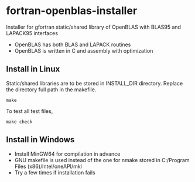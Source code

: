 # fortran-openblas-installer

Installer for gfortran static/shared library of OpenBLAS with BLAS95 and LAPACK95 interfaces

- OpenBLAS has both BLAS and LAPACK routines
- OpenBLAS is written in C and assembly with optimization

## Install in Linux

Static/shared libraries are to be stored in INSTALL_DIR directory.
Replace the directory full path in the makefile.

```
make
```

To test all test files,

```
make check
```

## Install in Windows

- Install MinGW64 for compilation in advance
- GNU makefile is used instead of the one for nmake stored in C:/Program Files (x86)/Intel/oneAPI/mkl
- Try a few times if installation fails
